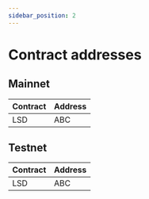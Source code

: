 ```yaml
---
sidebar_position: 2
---
```


# Contract addresses

## Mainnet

| Contract | Address |
| --- | --- |
| LSD | ABC |

## Testnet

| Contract | Address |
| --- | --- |
| LSD | ABC |
